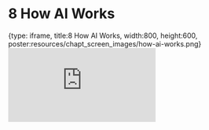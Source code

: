 # 8 How AI Works
 
{type: iframe, title:8 How AI Works, width:800, height:600, poster:resources/chapt_screen_images/how-ai-works.png}
![](https://hutchdatascience.org/AI_for_Decision_Makers/no_toc/how-ai-works.html)
 

 

